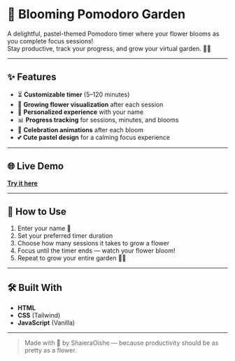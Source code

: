 # 🌸 Blooming Pomodoro Garden

A delightful, pastel-themed Pomodoro timer where your flower blooms as you complete focus sessions!  
Stay productive, track your progress, and grow your virtual garden. 🌱💖

---

## ✨ Features
- ⏳ **Customizable timer** (5–120 minutes)
- 🌸 **Growing flower visualization** after each session
- 🎀 **Personalized experience** with your name
- 📊 **Progress tracking** for sessions, minutes, and blooms
- 🎉 **Celebration animations** after each bloom
- 💕 **Cute pastel design** for a calming focus experience

---

## 🌐 Live Demo
[**Try it here**](https://shaieraoishe.github.io/Blooming-Pomodoro-Garden-/)

---

## 🌱 How to Use
1. Enter your name 🌟
2. Set your preferred timer duration
3. Choose how many sessions it takes to grow a flower
4. Focus until the timer ends — watch your flower bloom!
5. Repeat to grow your entire garden 🌷🌼

---

## 🛠 Built With
- **HTML**
- **CSS** (Tailwind)
- **JavaScript** (Vanilla)


---

> Made with 💖 by ShaieraOishe — because productivity should be as pretty as a flower.
